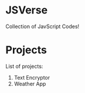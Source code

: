 # JSVerse
Collection of JavScript Codes!

# Projects
List of projects:

1. Text Encryptor
2. Weather App
